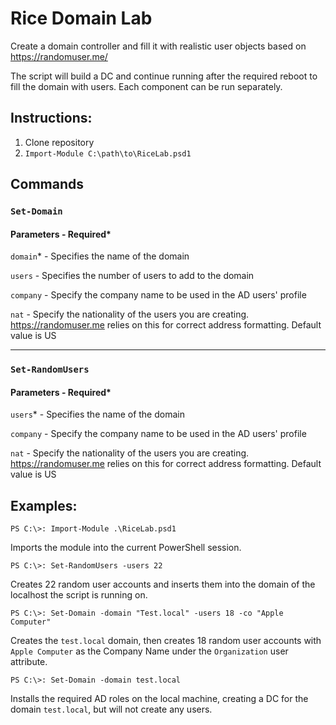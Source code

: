 # Rice Domain Lab
Create a domain controller and fill it with realistic user objects based on https://randomuser.me/

The script will build a DC and continue running after the required reboot to fill the domain with users. Each component can be run separately.

## Instructions:

1. Clone repository
2. `Import-Module C:\path\to\RiceLab.psd1`

## Commands

### `Set-Domain`

#### Parameters - Required*

`domain`* - Specifies the name of the domain

`users` - Specifies the number of users to add to the domain

`company` - Specify the company name to be used in the AD users' profile

`nat` - Specify the nationality of the users you are creating. https://randomuser.me relies on this for correct address formatting. Default value is US

---

### `Set-RandomUsers`

#### Parameters - Required*

`users`* - Specifies the name of the domain

`company` - Specify the company name to be used in the AD users' profile

`nat` - Specify the nationality of the users you are creating. https://randomuser.me relies on this for correct address formatting. Default value is US

## Examples:

`PS C:\>: Import-Module .\RiceLab.psd1`

Imports the module into the current PowerShell session.

`PS C:\>: Set-RandomUsers -users 22`

Creates 22 random user accounts and inserts them into the domain of the localhost the script is running on.

`PS C:\>: Set-Domain -domain "Test.local" -users 18 -co "Apple Computer"`

Creates the `test.local` domain, then creates 18 random user accounts with `Apple Computer` as the Company Name under the `Organization` user attribute.

`PS C:\>: Set-Domain -domain test.local`

Installs the required AD roles on the local machine, creating a DC for the domain `test.local`, but will not create any users.
